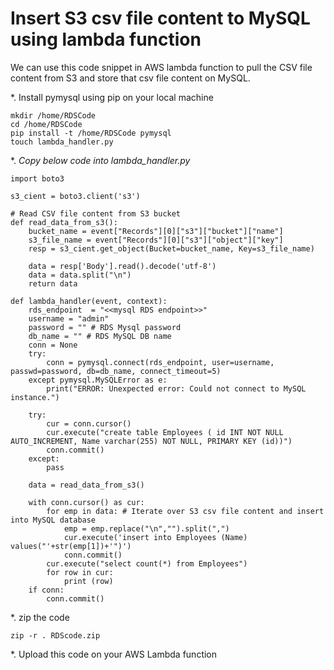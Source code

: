 # Insert S3 csv file content to MySQL using lambda function
We can use this code snippet in AWS lambda function to pull the CSV file content from S3 and store that csv file content on MySQL.

*. Install pymysql using pip on your local machine
``` 
mkdir /home/RDSCode
cd /home/RDSCode
pip install -t /home/RDSCode pymysql
touch lambda_handler.py 
```
*. *Copy below code into lambda_handler.py*

```import pymysql
import boto3

s3_cient = boto3.client('s3')

# Read CSV file content from S3 bucket
def read_data_from_s3():
    bucket_name = event["Records"][0]["s3"]["bucket"]["name"]
    s3_file_name = event["Records"][0]["s3"]["object"]["key"]
    resp = s3_cient.get_object(Bucket=bucket_name, Key=s3_file_name)

    data = resp['Body'].read().decode('utf-8')
    data = data.split("\n")
    return data

def lambda_handler(event, context):
    rds_endpoint  = "<<mysql RDS endpoint>>"
    username = "admin"
    password = "" # RDS Mysql password
    db_name = "" # RDS MySQL DB name
    conn = None
    try:
        conn = pymysql.connect(rds_endpoint, user=username, passwd=password, db=db_name, connect_timeout=5)
    except pymysql.MySQLError as e:
        print("ERROR: Unexpected error: Could not connect to MySQL instance.")

    try:
        cur = conn.cursor()
        cur.execute("create table Employees ( id INT NOT NULL AUTO_INCREMENT, Name varchar(255) NOT NULL, PRIMARY KEY (id))")
        conn.commit()
    except:
        pass

    data = read_data_from_s3()

    with conn.cursor() as cur:
        for emp in data: # Iterate over S3 csv file content and insert into MySQL database
            emp = emp.replace("\n","").split(",")
            cur.execute('insert into Employees (Name) values("'+str(emp[1])+'")')
            conn.commit()
        cur.execute("select count(*) from Employees")
        for row in cur:
            print (row)
    if conn:
        conn.commit()

```

*. zip the code
```cd RDSCode
zip -r . RDScode.zip 
```

*. Upload this code on your AWS Lambda function
